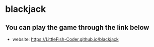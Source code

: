 # blackjack

## You can play the game through the link below
- website: https://LittleFish-Coder.github.io/blackjack
